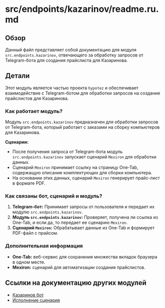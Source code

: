 # src/endpoints/kazarinov/readme.ru.md

## Обзор

Данный файл представляет собой документацию для модуля `src.endpoints.kazarinov`, отвечающего за обработку запросов от Telegram-бота для создания прайслиста для Казаринова.

## Детали

Этот модуль является частью проекта `hypotez` и обеспечивает взаимодействие с Telegram-ботом для обработки запросов на создание прайслистов для Казаринова. 

### Как работает модуль?

Модуль `src.endpoints.kazarinov` предназначен для обработки запросов от Telegram-бота, который работает с заказами на сборку компьютеров для Казаринова. 

**Сценарии:**

- После получения запроса от Telegram-бота модуль `src.endpoints.kazarinov` запускает сценарий `Mexiron` для обработки данных. 
- Сценарий `Mexiron` принимает ссылку на страницу One-Tab, содержащую описание комплектующих для сборки компьютера.
- На основании этих данных, сценарий `Mexiron` генерирует прайс-лист в формате PDF.

### Как связаны бот, сценарий и модуль?

1. **Telegram-бот:** Принимает запросы от пользователя и передает их модулю `src.endpoints.kazarinov`.
2. **Модуль `src.endpoints.kazarinov`:** Проверяет, получена ли ссылка из One-Tab, и если да, то передает ее сценарию `Mexiron`.
3. **Сценарий `Mexiron`:** Обрабатывает данные из One-Tab и формирует PDF-файл с прайсом.

### Дополнительная информация

* **One-Tab:** веб-сервис для сохранения множества вкладок браузера в одном месте. 
* **Mexiron:** сценарий для автоматизации создания прайслистов.

## Ссылки на документацию других модулей

* [Казаринов бот](https://github.com/hypo69/hypotez/blob/master/src/endpoints/kazarinov/kazarinov_bot.ru.md)
* [Исполнение сценария](https://github.com/hypo69/hypotez/blob/master/src/endpoints/kazarinov/scenarios/readme.ru.md)